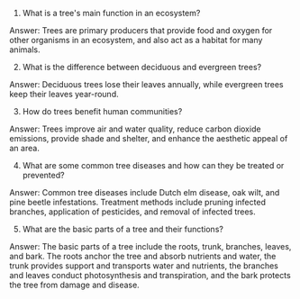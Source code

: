 

1. What is a tree's main function in an ecosystem?

Answer: Trees are primary producers that provide food and oxygen for other organisms in an ecosystem, and also act as a habitat for many animals.

2. What is the difference between deciduous and evergreen trees?

Answer: Deciduous trees lose their leaves annually, while evergreen trees keep their leaves year-round.

3. How do trees benefit human communities?

Answer: Trees improve air and water quality, reduce carbon dioxide emissions, provide shade and shelter, and enhance the aesthetic appeal of an area.

4. What are some common tree diseases and how can they be treated or prevented?

Answer: Common tree diseases include Dutch elm disease, oak wilt, and pine beetle infestations. Treatment methods include pruning infected branches, application of pesticides, and removal of infected trees.

5. What are the basic parts of a tree and their functions?

Answer: The basic parts of a tree include the roots, trunk, branches, leaves, and bark. The roots anchor the tree and absorb nutrients and water, the trunk provides support and transports water and nutrients, the branches and leaves conduct photosynthesis and transpiration, and the bark protects the tree from damage and disease.
